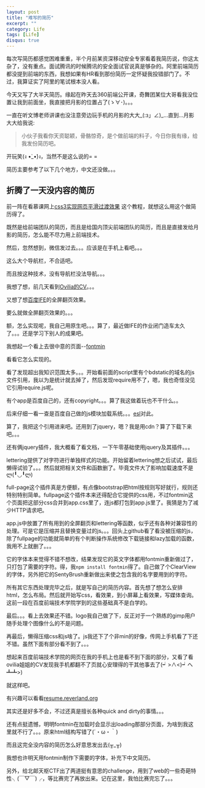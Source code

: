 ```yaml
---
layout: post
title: "难写的简历"
excerpt: ""
category: Life
tags: [Life]
disqus: true
---
```



每次写简历都感觉困难重重，半个月前某资深移动安全专家看着我简历说，你这太杂了，没有重点。面试腾讯的时候腾讯的安全面试官说真是够杂的。阿里前端简历都没提到前端的东西，我想如果有HR看到那份简历一定怀疑我投错部门了。不过，我算证实了阿里的笔试根本没人看。

今天又写了大半天简历。缘起在昨天去360前端公开课，奇舞团某位大哥看我没位置让我到前面坐，我直接把月影的位置占了(ゝ∀･)。。。

一直在听文博老师讲课也没注意旁边玩手机的月影的大大_(:з」∠)_...直到...月影大大给我说:

> 小伙子我看你天资聪颖，骨骼惊奇，是个做前端的料子，今日你我有缘，给我发份简历吧。

开玩笑(ง •̀_•́)ง，当然不是这么说的= =

简历主要参考了以下几个地方，中文还没做。。。

## 折腾了一天没内容的简历

前一阵在看慕课网上[css3实现网页平滑过渡效果](http://www.imooc.com/learn/252)
这个教程，就想这么用这个做简历得了。

既然是给前端团队的简历，而且是给国内顶尖前端团队的简历，而且是直接发给月影的简历，怎么能不尽力用上前端技术。

然后，忽然想到，微信发过去。。。应该是在手机上看吧。。。

这么大个导航栏，不合适吧。

而且按这种技术，没有导航栏没法导航。。。

我想了想，前几天看到[Ovilia的CV](http://www.zhihu.com/question/23150301/answer/32496711)。。。

又想了想[百度IFE](http://ife.baidu.com/)的全屏翻页效果。

要么就做全屏翻页效果的。。。

额，怎么实现呢，我自己用原生吧。。。算了，最近做IFE的作业闭门造车太久了。。。还是学习下别人的成果吧。

我想起一个看上去很中意的页面--[fontmin](http://ecomfe.github.io/fontmin/en)

看看它怎么实现的。

看了发现超出我知识范围太多。。。开始看前面的script里有个bdstatic的域名的js文件引用，我以为是统计就去掉了，然后发现require用不了，嗯，我也奇怪没见它引用require.js呢。

有个app是百度自己的，还有copyright。。。算了我这做着玩也不干什么。。

后来仔细一看一查是百度自己做的js模块加载系统。。。[esl](https://github.com/ecomfe/esl)对此。

算了，我把这个引用进来吧。还用到了jquery，嗯？我是用cdn？算了下载下来吧。。。

还有俩jquery插件，我大概看了看文档，一下午零基础使用jquery及其插件。。。

lettering提供了对字符进行单独样式的功能。开始留着lettering想之后试试，最后懒得试验了。。。然后就把相关文件和函数删了。毕竟文件大了影响加载速度不是ლ(╹◡╹ლ)

full-page这个插件真是方便额，有点像bootstrap把html按规则写好就行，规则还特别特别简单。fullpage这个插件本来还得配合它提供的css用，不过fontmin这个页面把这部分css合并到app.css里了，连js都打包到app.js里了。我猜是为了减少HTTP请求吧。

app.js中放置了所有用到的全屏翻页和lettering等函数，似乎还有各种对兼容性的处理。可是它是压缩并且替换变量过的js。。。回头上github看了看没被压缩的js，除了fullpage的功能就简单的有个判断操作系统修改下载链接和lazy加载的函数，我用不上就删了。。。

它的字体本来觉得不错不想改，结果发现它的英文字体都用fontmin重新做过了，只打包了需要的字符。得，我`npm install fontmin`得了。自己做了个ClearView的字体，另外把它的SentyBrush重新做出来使之包含我的名字要用到的字符。

所有其它东西处理完毕之后，就是写自己的简历内容。首先想了想怎么安排html，怎么布局。然后就开始写css，看效果，到小屏幕上看效果，写媒体查询。这前一段在百度前端技术学院学到的这些基础真不是白学的。

最后。。。看上去效果还不错。logo我自己做了下，反正对于一个熟练的gimp用户随手处理个图像什么的不是问题。

再最后，懒得压缩css和js啥了。js我还下了个非min的好像，传网上手机看了下还不错。虽然下面有部分看不到了。。。

想起来百度前端技术学院的网页在我的手机上也是看不到下面的部分，又看了看ovilia姐姐的CV发现我手机都翻不了页就心安理得的干其他事去了(┙>∧<)┙へ┻┻>)

就这样吧。

有兴趣可以看看[resume.reverland.org](http://resume.reverland.org)

其实还是好多不会，不过还真是擅长各种quick and dirty的事情。。。

还有点挺遗憾，明明fontmin在加载时会显示出loading那部分页面，为啥到我这里就不行了。。。原来html结构写错了(´・ω・｀)

而且这完全没内容的简历怎么好意思发出去(╥_╥)

我想也许明天用fontmin制作下需要的字体，补充下中文简历。

另外，给北邮天枢CTF出了两道挺有意思的challenge，用到了web的一些奇葩特性╮(￣▽￣)╭，等比赛完了再放出来。记在这里，我怕比赛完忘了。。。
